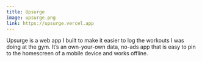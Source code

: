 ```yaml
---
title: Upsurge
image: upsurge.png
link: https://upsurge.vercel.app
---
```


Upsurge is a web app I built to make it easier to log the workouts I was doing at the gym. It’s an own-your-own data, no-ads app that is easy to pin to the homescreen of a mobile device and works offline.
